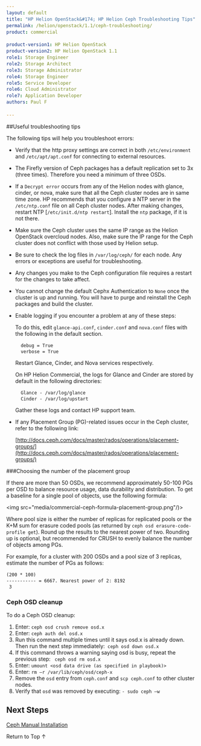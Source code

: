 ```yaml
---
layout: default
title: "HP Helion OpenStack&#174; HP Helion Ceph Troubleshooting Tips"
permalink: /helion/openstack/1.1/ceph-troubleshooting/
product: commercial

product-version1: HP Helion OpenStack
product-version2: HP Helion OpenStack 1.1
role1: Storage Engineer
role2: Storage Architect 
role3: Storage Administrator 
role4: Storage Engineer
role5: Service Developer 
role6: Cloud Administrator 
role7: Application Developer 
authors: Paul F

---
```

<!--PUBLISHED-->


<script>

function PageRefresh {
onLoad="window.refresh"
}

PageRefresh();

</script>
<!--
<p style="font-size: small;"> <a href="/helion/openstack/1.1/install-beta/kvm/">&#9664; PREV</a> | <a href="/helion/openstack/1.1/install-beta-overview/">&#9650; UP</a> | <a href="/helion/openstack/1.1/install-beta/esx/">NEXT &#9654;</a> </p>-->


##Useful troubleshooting tips

The following tips will help you troubleshoot errors:

* Verify that the http proxy settings are correct in both `/etc/environment` and `/etc/apt/apt.conf` for connecting to external resources.

* The Firefly version of Ceph packages has a default replication set to 3x (three times). Therefore you need a minimum of three OSDs.

* If a `Decrypt error` occurs from any of the Helion nodes with glance, cinder, or nova, make sure that all the Ceph cluster nodes are in same time zone. HP recommends that you configure a NTP server in the `/etc/ntp.conf` file on all Ceph cluster nodes.  After making changes, restart NTP [`/etc/init.d/ntp restart`]. Install the `ntp` package, if it is not there.

* Make sure the Ceph cluster uses the same IP range as the Helion OpenStack overcloud nodes. Also, make sure the IP range for the Ceph cluster does not conflict with those used by Helion setup.

* Be sure to check the log files in `/var/log/ceph/` for each node. Any errors or exceptions are useful for troubleshooting.

* Any changes you make to the Ceph configuration file requires a restart for the changes to take affect.

* You cannot change the default Cephx Authentication to `None` once the cluster is up and running. You will have to purge and reinstall the Ceph packages and build the cluster. 

* Enable logging if you encounter a problem at any of these steps:
	
	To do this, edit `glance-api.conf`, `cinder.conf` and `nova.conf` files with the following in the default section.

		debug = True
		verbose = True

	Restart Glance, Cinder, and Nova services respectively.

	On HP Helion Commercial, the logs for Glance and Cinder are stored by default in the following directories:

		Glance - /var/log/glance
		Cinder - /var/log/upstart

	Gather these logs and contact HP support team. 

* If any Placement Group (PG)-related issues occur in the Ceph cluster, refer to the following link:

	[http://docs.ceph.com/docs/master/rados/operations/placement-groups/](http://docs.ceph.com/docs/master/rados/operations/placement-groups/)

###Choosing the number of the placement group

If there are more than 50 OSDs, we recommend approximately 50-100 PGs per OSD to balance resource usage, data durability and distribution. To get a baseline for a single pool of objects, use the following formula:
		
<img src="media/commercial-ceph-formula-placement-group.png"/)>


Where pool size is either the number of replicas for replicated pools or the K+M sum for erasure coded pools (as returned by `ceph osd erasure-code-profile get`).
Round up the results to the nearest power of two. Rounding up is optional, but recommended for CRUSH to evenly balance the number of objects among PGs.

For example, for a cluster with 200 OSDs and a pool size of 3 replicas, estimate the number of PGs as follows:

	(200 * 100)
	----------- = 6667. Nearest power of 2: 8192
     3

### Ceph OSD cleanup ###

To do a Ceph OSD cleanup:

1. Enter:
	`ceph osd crush remove osd.x`
1. Enter: `ceph auth del osd.x`
1. Run this command multiple times until it says osd.x is already down. Then run the next step immediately:` ceph osd down osd.x` 
1. If this command throws a warning saying osd is busy, repeat the previous step:  ` ceph osd rm osd.x` 
2. Enter: `umount <osd data drive (as specified in playbook)>`
1. Enter: `rm –r /var/lib/ceph/osd/ceph-x`
1. Remove the `osd` entry from `ceph.conf` and `scp ceph.conf` to other cluster nodes.
1. Verify that `osd` was removed by executing: `- sudo ceph –w` 

## Next Steps

[Ceph Manual Installation](/helion/openstack/1.1/services/ceph/ceph-manual-install)


<a href="#top" style="padding:14px 0px 14px 0px; text-decoration: none;"> Return to Top &#8593; </a>

